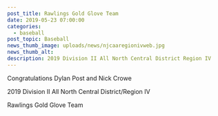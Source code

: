```yaml
---
post_title: Rawlings Gold Glove Team
date: 2019-05-23 07:00:00
categories:
  - baseball
post_topic: Baseball
news_thumb_image: uploads/news/njcaaregionivweb.jpg
news_thumb_alt:
description: 2019 Division II All North Central District Region IV
---
```


Congratulations Dylan Post and Nick Crowe

2019 Division II All North Central District/Region IV

Rawlings Gold Glove Team

